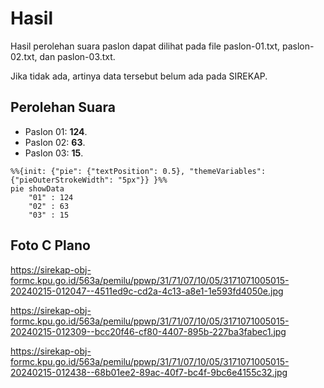 # Hasil

Hasil perolehan suara paslon dapat dilihat pada file paslon-01.txt, paslon-02.txt, dan paslon-03.txt.

Jika tidak ada, artinya data tersebut belum ada pada SIREKAP.

## Perolehan Suara

 * Paslon 01: **124**.
 * Paslon 02: **63**.
 * Paslon 03: **15**.

```mermaid
%%{init: {"pie": {"textPosition": 0.5}, "themeVariables": {"pieOuterStrokeWidth": "5px"}} }%%
pie showData
    "01" : 124
    "02" : 63
    "03" : 15
```
## Foto C Plano

https://sirekap-obj-formc.kpu.go.id/563a/pemilu/ppwp/31/71/07/10/05/3171071005015-20240215-012047--4511ed9c-cd2a-4c13-a8e1-1e593fd4050e.jpg

https://sirekap-obj-formc.kpu.go.id/563a/pemilu/ppwp/31/71/07/10/05/3171071005015-20240215-012309--bcc20f46-cf80-4407-895b-227ba3fabec1.jpg

https://sirekap-obj-formc.kpu.go.id/563a/pemilu/ppwp/31/71/07/10/05/3171071005015-20240215-012438--68b01ee2-89ac-40f7-bc4f-9bc6e4155c32.jpg
